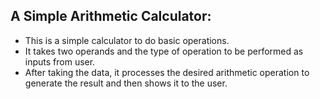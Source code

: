 ## A Simple Arithmetic Calculator: 
-	This is a simple calculator to do basic operations.
-	It takes two operands and the type of operation to be performed as inputs from user.
-	After taking the data, it processes the desired arithmetic operation to generate the result and then shows it to the user.  
